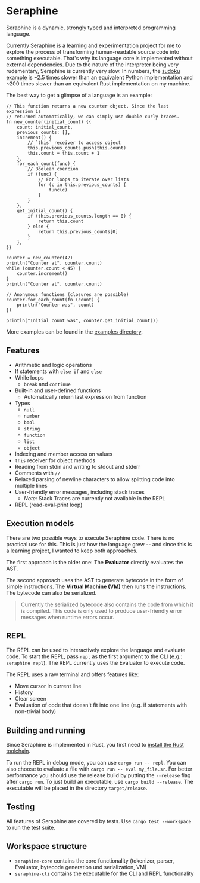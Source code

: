 # Seraphine

Seraphine is a dynamic, strongly typed and interpreted programming language.

Currently Seraphine is a learning and experimentation project for me to explore
the process of transforming human-readable source code into something
executable. That's why its language core is implemented without external
dependencies. Due to the nature of the interpreter being very rudementary,
Seraphine is currently very slow. In numbers, the [sudoku
example](examples/sudoku.sr) is ~2.5 times slower than an equivalent Python
implementation and ~200 times slower than an equivalent Rust implementation on
my machine.

The best way to get a glimpse of a language is an example:

```
// This function returns a new counter object. Since the last expression is
// returned automatically, we can simply use double curly braces.
fn new_counter(initial_count) {{
    count: initial_count,
    previous_counts: [],
    increment() {
        // `this` receiver to access object
        this.previous_counts.push(this.count)
        this.count = this.count + 1
    },
    for_each_count(func) {
        // Boolean coercion
        if (func) {
            // For loops to iterate over lists
            for (c in this.previous_counts) {
                func(c)
            }
        }
    },
    get_initial_count() {
        if (this.previous_counts.length == 0) {
            return this.count
        } else {
            return this.previous_counts[0]
        }
    },
}}

counter = new_counter(42)
println("Counter at", counter.count)
while (counter.count < 45) {
    counter.increment()
}
println("Counter at", counter.count)

// Anonymous functions (closures are possible)
counter.for_each_count(fn (count) {
    println("Counter was", count)
})

println("Initial count was", counter.get_initial_count())
```

More examples can be found in the [examples directory](examples).

## Features

- Arithmetic and logic operations
- If statements with `else if` and `else`
- While loops
    - `break` and `continue`
- Built-in and user-defined functions
    - Automatically return last expression from function
- Types
    - `null`
    - `number`
    - `bool`
    - `string`
    - `function`
    - `list`
    - `object`
- Indexing and member access on values
- `this` receiver for object methods
- Reading from stdin and writing to stdout and stderr
- Comments with `//`
- Relaxed parsing of newline characters to allow splitting code into multiple
  lines
- User-friendly error messages, including stack traces
    - *Note*: Stack Traces are currently not available in the REPL
- REPL (read-eval-print loop)

## Execution models

There are two possible ways to execute Seraphine code. There is no practical
use for this. This is just how the language grew -- and since this is a
learning project, I wanted to keep both approaches.

The first approach is the older one: The **Evaluator** directly evaluates the
AST.

The second approach uses the AST to generate bytecode in the form of simple
instructions. The **Virtual Machine (VM)** then runs the instructions. The
bytecode can also be serialized.

> Currently the serialized bytecode also contains the code from which it is
> compiled. This code is only used to produce user-friendly error messages when
> runtime errors occur.

## REPL

The REPL can be used to interactively explore the language and evaluate code.
To start the REPL, pass `repl` as the first argument to the CLI (e.g.:
`seraphine repl`). The REPL currently uses the Evaluator to execute code.

The REPL uses a raw terminal and offers features like:

- Move cursor in current line
- History
- Clear screen
- Evaluation of code that doesn't fit into one line (e.g. if statements with
  non-trivial body)

## Building and running

Since Seraphine is implemented in Rust, you first need to [install the Rust
toolchain](https://www.rust-lang.org/tools/install).

To run the REPL in debug mode, you can use `cargo run -- repl`. You can also
choose to evaluate a file with `cargo run -- eval my_file.sr`. For better
performance you should use the release build by putting the `--release` flag
after `cargo run`. To just build an executable, use `cargo build --release`.
The executable will be placed in the directory `target/release`.

## Testing

All features of Seraphine are covered by tests. Use `cargo test --workspace` to
run the test suite.

## Workspace structure

- `seraphine-core` contains the core functionality (tokenizer, parser,
  Evaluator, bytecode generation und serialization, VM)
- `seraphine-cli` contains the executable for the CLI and REPL functionality
